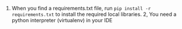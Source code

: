 1. When you find a requirements.txt file, run `pip install -r requirements.txt` to install the required local libraries.
2, You need a python interpreter (virtualenv) in your IDE